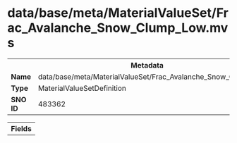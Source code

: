 <h1>data/base/meta/MaterialValueSet/Frac_Avalanche_Snow_Clump_Low.mvs</h1><table><tr><th colspan="100%">Metadata</th></tr><tr><td><b>Name</b></td><td>data/base/meta/MaterialValueSet/Frac_Avalanche_Snow_Clump_Low.mvs</td></tr><tr><td><b>Type</b></td><td>MaterialValueSetDefinition</td></tr><tr><td><b>SNO ID</b></td><td>483362</td></tr></table>

<table><tr><th colspan="100%">Fields</th></tr></table>

